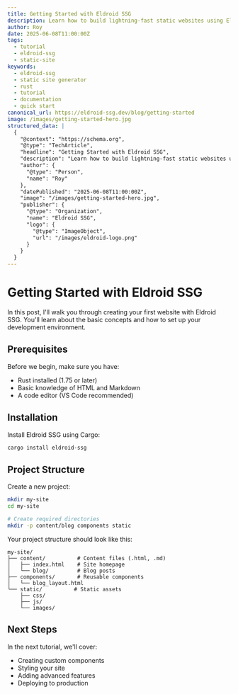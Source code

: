 ```yaml
---
title: Getting Started with Eldroid SSG
description: Learn how to build lightning-fast static websites using Eldroid SSG, a modern static site generator written in Rust. This comprehensive guide covers installation, basic usage, and best practices.
author: Roy
date: 2025-06-08T11:00:00Z
tags:
  - tutorial
  - eldroid-ssg
  - static-site
keywords:
  - eldroid-ssg
  - static site generator
  - rust
  - tutorial
  - documentation
  - quick start
canonical_url: https://eldroid-ssg.dev/blog/getting-started
image: /images/getting-started-hero.jpg
structured_data: |
  {
    "@context": "https://schema.org",
    "@type": "TechArticle",
    "headline": "Getting Started with Eldroid SSG",
    "description": "Learn how to build lightning-fast static websites using Eldroid SSG, a modern static site generator written in Rust.",
    "author": {
      "@type": "Person",
      "name": "Roy"
    },
    "datePublished": "2025-06-08T11:00:00Z",
    "image": "/images/getting-started-hero.jpg",
    "publisher": {
      "@type": "Organization",
      "name": "Eldroid SSG",
      "logo": {
        "@type": "ImageObject",
        "url": "/images/eldroid-logo.png"
      }
    }
  }
---
```


# Getting Started with Eldroid SSG

In this post, I'll walk you through creating your first website with Eldroid SSG. You'll learn about the basic concepts and how to set up your development environment.

## Prerequisites

Before we begin, make sure you have:

- Rust installed (1.75 or later)
- Basic knowledge of HTML and Markdown
- A code editor (VS Code recommended)

## Installation

Install Eldroid SSG using Cargo:

```bash
cargo install eldroid-ssg
```

## Project Structure

Create a new project:

```bash
mkdir my-site
cd my-site

# Create required directories
mkdir -p content/blog components static
```

Your project structure should look like this:

```
my-site/
├── content/          # Content files (.html, .md)
│   ├── index.html    # Site homepage
│   └── blog/         # Blog posts
├── components/       # Reusable components
│   └── blog_layout.html
└── static/          # Static assets
    ├── css/
    ├── js/
    └── images/
```

## Next Steps

In the next tutorial, we'll cover:

- Creating custom components
- Styling your site
- Adding advanced features
- Deploying to production
